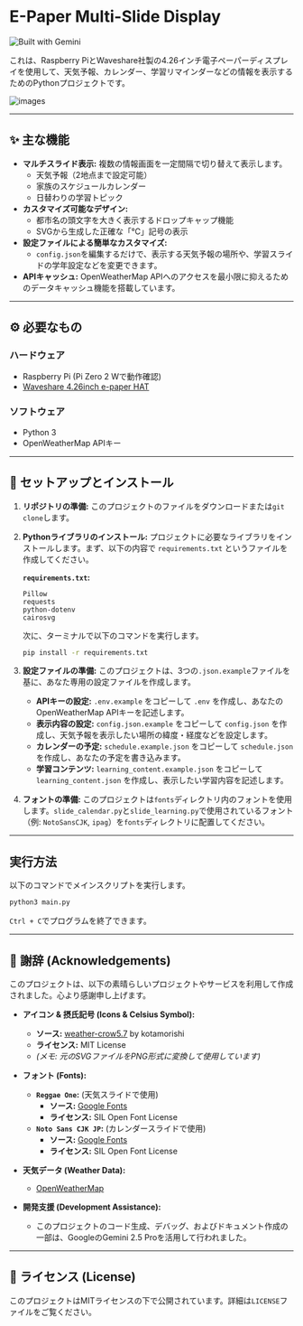 # E-Paper Multi-Slide Display

![Built with Gemini](https://img.shields.io/badge/Built%20with-Gemini%202.5%20Pro-4285F4)

これは、Raspberry PiとWaveshare社製の4.26インチ電子ペーパーディスプレイを使用して、天気予報、カレンダー、学習リマインダーなどの情報を表示するためのPythonプロジェクトです。

![images](https://github.com/user-attachments/assets/50668af2-2974-4af2-a059-568ca791a538)

---

## ✨ 主な機能

* **マルチスライド表示:** 複数の情報画面を一定間隔で切り替えて表示します。
    * 天気予報（2地点まで設定可能）
    * 家族のスケジュールカレンダー
    * 日替わりの学習トピック
* **カスタマイズ可能なデザイン:**
    * 都市名の頭文字を大きく表示するドロップキャップ機能
    * SVGから生成した正確な「℃」記号の表示
* **設定ファイルによる簡単なカスタマイズ:**
    * `config.json`を編集するだけで、表示する天気予報の場所や、学習スライドの学年設定などを変更できます。
* **APIキャッシュ:** OpenWeatherMap APIへのアクセスを最小限に抑えるためのデータキャッシュ機能を搭載しています。

---

## ⚙️ 必要なもの

### ハードウェア
* Raspberry Pi (Pi Zero 2 Wで動作確認)
* [Waveshare 4.26inch e-paper HAT](https://www.waveshare.com/4.26inch-e-paper-hat.htm)

### ソフトウェア
* Python 3
* OpenWeatherMap APIキー

---

## 🚀 セットアップとインストール

1.  **リポジトリの準備:**
    このプロジェクトのファイルをダウンロードまたは`git clone`します。

2.  **Pythonライブラリのインストール:**
    プロジェクトに必要なライブラリをインストールします。まず、以下の内容で `requirements.txt` というファイルを作成してください。

    **`requirements.txt`:**
    ```
    Pillow
    requests
    python-dotenv
    cairosvg
    ```

    次に、ターミナルで以下のコマンドを実行します。
    ```sh
    pip install -r requirements.txt
    ```

3.  **設定ファイルの準備:**
    このプロジェクトは、3つの`.json.example`ファイルを基に、あなた専用の設定ファイルを作成します。

    * **APIキーの設定:** `.env.example` をコピーして `.env` を作成し、あなたのOpenWeatherMap APIキーを記述します。
    * **表示内容の設定:** `config.json.example` をコピーして `config.json` を作成し、天気予報を表示したい場所の緯度・経度などを設定します。
    * **カレンダーの予定:** `schedule.example.json` をコピーして `schedule.json` を作成し、あなたの予定を書き込みます。
    * **学習コンテンツ:** `learning_content.example.json` をコピーして `learning_content.json` を作成し、表示したい学習内容を記述します。

4.  **フォントの準備:**
    このプロジェクトは`fonts`ディレクトリ内のフォントを使用します。`slide_calendar.py`と`slide_learning.py`で使用されているフォント（例: `NotoSansCJK`, `ipag`）を`fonts`ディレクトリに配置してください。

---

## 実行方法

以下のコマンドでメインスクリプトを実行します。

```sh
python3 main.py
````

`Ctrl + C`でプログラムを終了できます。

-----

## 🙏 謝辞 (Acknowledgements)

このプロジェクトは、以下の素晴らしいプロジェクトやサービスを利用して作成されました。心より感謝申し上げます。

  * **アイコン & 摂氏記号 (Icons & Celsius Symbol):**

      * **ソース:** [weather-crow5.7](https://github.com/kotamorishi/weather-crow5.7) by kotamorishi
      * **ライセンス:** MIT License
      * *(メモ: 元のSVGファイルをPNG形式に変換して使用しています)*

  * **フォント (Fonts):**

      * **`Reggae One`:** (天気スライドで使用)
          * **ソース:** [Google Fonts](https://fonts.google.com/specimen/Reggae+One)
          * **ライセンス:** SIL Open Font License
      * **`Noto Sans CJK JP`:** (カレンダースライドで使用)
          * **ソース:** [Google Fonts](https://www.google.com/search?q=https://fonts.google.com/noto/specimen/Noto-Sans-JP)
          * **ライセンス:** SIL Open Font License

  * **天気データ (Weather Data):**

      * [OpenWeatherMap](https://openweathermap.org/)

  * **開発支援 (Development Assistance):**

      * このプロジェクトのコード生成、デバッグ、およびドキュメント作成の一部は、GoogleのGemini 2.5 Proを活用して行われました。

-----

## 📄 ライセンス (License)

このプロジェクトはMITライセンスの下で公開されています。詳細は`LICENSE`ファイルをご覧ください。

```
```
